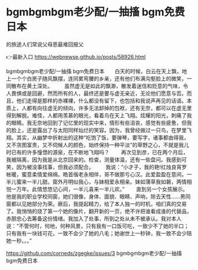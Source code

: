 # bgmbgmbgm老少配/一抽搐 bgm免费日本
的旅途人们常说父母恩最难回报父

👉最新入口 https://webnewse.github.io/posts/58926.html

bgmbgmbgm老少配/一抽搐 bgm免费日本　　白天的时候，白云在天上飘，地上一个个白房子随风飘摆，连同累弯腰的乡亲，还有他们布满沟壑脸上的微笑，一同散布在黄土深处。
　　虽然虚无是如此的飘渺，散发着迷信和贬意的气味，令人畏惧或是回避，然而所有的人，最终还是要与虚无亲近，无论他们愿意与否。而且，他们走得是那样的赤裸裸，什么都没有留下，也包括和我说声再见的话语。本质上，人都有向往虚无的倾向，许多无法卸掉的包袱，还有无奈，都可以在虚无里得到解脱。难怪，人都用羡慕的眼光，看着鸟在天上飞翔。炫耀的阳光，刺痛了我的眼睛。我无奈地回到了记忆里的现实中来，情形有些沮丧，感觉有些疲惫，但我的脸上，还是露出了与太阳同样灿烂的笑容。因为，我曾经做过一只鸟，在梦里飞翔。其实，从幽梦中折射出的这种“吃饱了饭，要弹琴，要写字，诸事都由得我，又不贪图富贵，又不伺候人的颜色，始终保持一种平淡”的草野之心，不就是我儿时已有的许多憧憬的源泉，在不断地飞翔吗？
　　再次见到彦，已在两个月后，我被隔离，因为我是从北京回来的。检查，测量体温，还有一些盘问。我感到可笑，因为被没事找事，但我必须配合。
　　我说：“小才子，我的艳!红烛良宵罗帐暖，蜜意柔情爱绵绵。皓首偕老永相伴，哥不做那亏心汉。此爱盈盈在意间，一半儿蜜来一半儿甜。窗外月明似我心，与妹相爱永相亲。妹如蒲草我如磐，两情相悦一万年。此情悠悠记心间，一半儿喜来一半儿欢。”
　　直到另一个女孩展示。他是我的职业学校同窗，她们很像，身体、面貌、眼睛、声响，除去天性……男同窗都以见她部分为荣。厥后，我提起精力，给了本人独一的时机，咱们真的交易了。我悄悄的烧了第一个她的像片，翻开新的一页，绝不许把谁看成谁的代替品，赤胆忠心去筹备这份情绪。我加入了处事，所到之处从未不被承认。我对本人说：“不管何时，何地，何种风景，只有我有一口饭可吃，一致少不了她的半口；只有我有一块钱可花，一致不会少了她的八毛；她谢世上一秒钟，我一致不会少陪她一秒。。。”

https://github.com/corneds/zgegke/issues/3
bgmbgmbgm老少配/一抽搐 bgm免费日本
